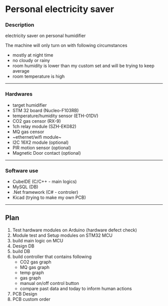 # Personal electricity saver

### Description
 electricity saver on personal humidifier

The machine will only turn on with following circumstances

- mostly at night time
- no cloudy or rainy
- room humidity is lower than my custom set and will be trying to keep average
- room temperature is high

* * *

### Hardwares
- target humidifier
- STM 32 board (Nucleo-F103RB)
- temperature/humidity sensor (ETH-01DV)
- CO2 gas censor (RX-9)
- 1ch relay module (SZH-EK082)
- MQ gas censor
- ~ethernet/wifi module~
- I2C 16X2 module (optional)
- PIR motion sensor (optional)
- Magnetic Door contact (optional)

 * * *

### Software use
- CubeIDE (C/C++ - main logics)
- MySQL (DB)
- .Net framework (C# - controler)
- Kicad (trying to make my own PCB)

* * *

## Plan

1. Test hardware modules on Arduino (hardware defect check)
2. Module test and Setup modules on STM32 MCU
3. build main logic on MCU
4. Design DB
5. build DB
6. build controller that contains following
   - CO2 gas graph
   - MQ gas graph
   - temp graph
   - gas graph
   - manual on/off control button
   - compare past data and today to inform human actions
7. PCB Design
8. PCB custom order
